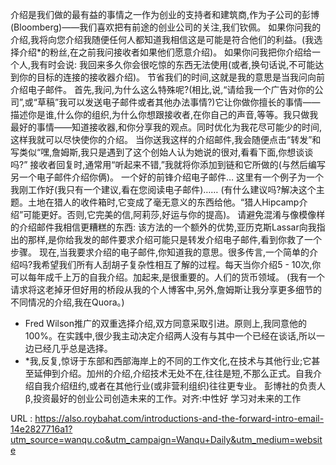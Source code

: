介绍是我们做的最有益的事情之一作为创业的支持者和建筑商,作为子公司的彭博(Bloomberg)——我们喜欢把有前途的创业公司的关注,我们钦佩。 
 如果你问我的介绍,我将向您介绍我随便任何人都知道我相信这是可能是符合他们的利益。(我选择介绍*的粉丝,在之前我问接收者如果他们愿意介绍)。 
 如果你问我把你介绍给一个人,我有时会说: 
 我回来多久你会很吃惊的东西无法使用(或者,换句话说,不可能达到你的目标的连接的接收器介绍)。 
 节省我们的时间,这就是我的意思是当我问向前介绍电子邮件。 
 首先,我问,为什么这么特殊呢?(相比,说,“请给我一个广告对你的公司”,或“草稿”我可以发送电子邮件或者其他办法事情?)它让你做你擅长的事情——描述你是谁,什么你的组织,为什么你想跟接收者,在你自己的声音,等等。我只做我最好的事情——知道接收器,和你分享我的观点。同时优化为我花尽可能少的时间,这样我就可以尽快使你的介绍。 
 当你送我这样的介绍邮件,我会随便点击“转发”和写类似“嘿,詹姆斯,我只是遇到了这个创始人认为她说的很对,看看下面,你想谈谈吗?” 
 接收者回复时,通常用“听起来不错,”我就将你添加到链和它所做的(与然后编写另一个电子邮件介绍你俩)。 
 一个好的前锋介绍电子邮件… 
 这里有一个例子为一个我刚工作好(我只有一个建议,看在您阅读电子邮件)…… 
 (有什么建议吗?解决这个主题。土地在猎人的收件箱时,它变成了毫无意义的东西给他。“猎人Hipcamp介绍”可能更好。否则,它完美的信,阿莉莎,好运与你的提高)。 
 请避免混淆与像模像样的介绍邮件我相信更糟糕的东西: 
 该方法的一个额外的优势,亚历克斯Lassar向我指出的那样,是你给我发的邮件要求介绍可能只是转发介绍电子邮件,看到你救了一个步骤。 
 现在,当我要求介绍的电子邮件,你知道我的意思。很多传言,一个简单的介绍吗?我希望我们所有人刮胡子复杂性相互了解的过程。每天当你介绍5 - 10次,你可以每年成千上万的自我介绍。加起来,是很重要的。人们的货币领域。 
 (我有一个请求将这老掉牙但好用的桥段从我的个人博客中,另外,詹姆斯让我分享更多细节的不同情况的介绍,我在Quora。) 
 * Fred Wilson推广的双重选择介绍,双方同意采取引进。原则上,我同意他的100%。在实践中,很少我主动决定介绍两人没有与其中一个已经在谈话,所以一边已经几乎总是选择。 
 * *我,反复,惊讶于东部和西部海岸上的不同的工作文化,在技术与其他行业;它甚至延伸到介绍。加州的介绍,介绍技术无处不在,往往是短,不那么正式。自我介绍自我介绍纽约,或者在其他行业(或非营利组织)往往更专业。 
 彭博社的负责人β,投资最好的创业公司创造未来的工作。对齐:中性好 
 学习对未来的工作 
  
   
  URL : https://also.roybahat.com/introductions-and-the-forward-intro-email-14e2827716a1?utm_source=wanqu.co&utm_campaign=Wanqu+Daily&utm_medium=website